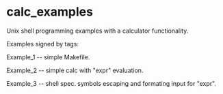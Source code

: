 calc_examples
=============

Unix shell programming examples with a calculator functionality.

Examples signed by tags:

Example_1 -- simple Makefile.

Example_2 -- simple calc with "expr" evaluation.

Example_3 -- shell spec. symbols escaping and formating input for "expr".
